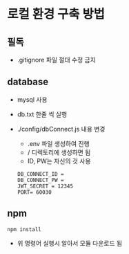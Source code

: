 # 로컬 환경 구축 방법

## 필독

- .gitignore 파일 절대 수정 금지

## database

- mysql 사용
- db.txt 한줄 씩 실행
- ./config/dbConnect.js 내용 변경
  - .env 파일 생성하여 진행
  - / 디렉토리에 생성하면 됨
  - ID, PW는 자신의 것 사용

  ```
  DB_CONNECT_ID = 
  DB_CONNECT_PW = 
  JWT_SECRET = 12345
  PORT= 60030
  ```

## npm

```
npm install
```

- 위 명령어 실행시 알아서 모듈 다운로드 됨
